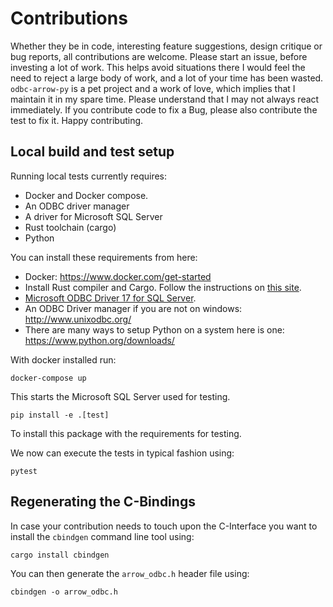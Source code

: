 # Contributions

Whether they be in code, interesting feature suggestions, design critique or bug reports, all contributions are welcome. Please start an issue, before investing a lot of work. This helps avoid situations there I would feel the need to reject a large body of work, and a lot of your time has been wasted. `odbc-arrow-py` is a pet project and a work of love, which implies that I maintain it in my spare time. Please understand that I may not always react immediately. If you contribute code to fix a Bug, please also contribute the test to fix it. Happy contributing.

## Local build and test setup

Running local tests currently requires:

* Docker and Docker compose.
* An ODBC driver manager
* A driver for Microsoft SQL Server
* Rust toolchain (cargo)
* Python

You can install these requirements from here:

* Docker: <https://www.docker.com/get-started>
* Install Rust compiler and Cargo. Follow the instructions on [this site](https://www.rust-lang.org/en-US/install.html).
* [Microsoft ODBC Driver 17 for SQL Server](https://docs.microsoft.com/en-us/sql/connect/odbc/download-odbc-driver-for-sql-server?view=sql-server-ver15).
* An ODBC Driver manager if you are not on windows: <http://www.unixodbc.org/>
* There are many ways to setup Python on a system here is one: <https://www.python.org/downloads/>

With docker installed run:

```shell
docker-compose up
```

This starts the Microsoft SQL Server used for testing.

```shell
pip install -e .[test]
```

To install this package with the requirements for testing.

We now can execute the tests in typical fashion using:

```shell
pytest
```

## Regenerating the C-Bindings

In case your contribution needs to touch upon the C-Interface you want to install the `cbindgen` command line tool using:

```shell
cargo install cbindgen
```

You can then generate the `arrow_odbc.h` header file using:

```shell
cbindgen -o arrow_odbc.h
```
